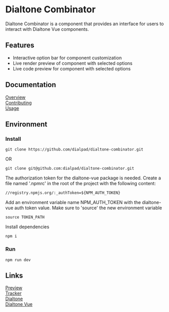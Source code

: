 # Dialtone Combinator

Dialtone Combinator is a component that provides an interface for users to interact with Dialtone Vue components. 

## Features

* Interactive option bar for component customization
* Live render preview of component with selected options
* Live code preview for component with selected options

## Documentation

[Overview](.github/documentation/OVERVIEW.md) \
[Contributing](.github/documentation/CONTRIBUTING.md) \
[Usage](.github/documentation/USAGE.md)

## Environment

### Install

`git clone https://github.com/dialpad/dialtone-combinator.git`

OR

`git clone git@github.com:dialpad/dialtone-combinator.git`

The authorization token for the dialtone-vue package is needed.
Create a file named '.npmrc' in the root of the project with the following content:
```
//registry.npmjs.org/:_authToken=${NPM_AUTH_TOKEN}
```

Add an environment variable name NPM_AUTH_TOKEN with the dialtone-vue auth token value.
Make sure to 'source' the new environment variable

```
source TOKEN_PATH
```

Install dependencies

```
npm i
```

### Run

`npm run dev`

## Links

[Preview](https://dialpad.github.io/dialtone-combinator/) \
[Tracker](https://dialpad.atlassian.net/browse/DT-531) \
[Dialtone](https://github.com/dialpad/dialtone) \
[Dialtone Vue](https://github.com/dialpad/dialtone-vue)